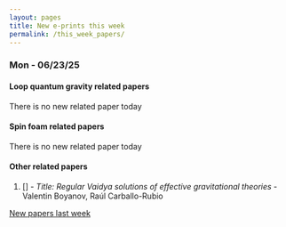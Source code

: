 ```yaml
---
layout: pages
title: New e-prints this week
permalink: /this_week_papers/
---
```




### Mon - 06/23/25

#### Loop quantum gravity related papers

There is no new related paper today 

#### Spin foam related papers

There is no new related paper today 



#### Other related papers

1. [[]](https://arxiv.org/abs/) - *Title:
          Regular Vaidya solutions of effective gravitational theories* - Valentin Boyanov, Raúl Carballo-Rubio






[New papers last week]({{site.url}}/archived/weekly/pre-prints/2025/06/23/archived_weekly_papers.html)